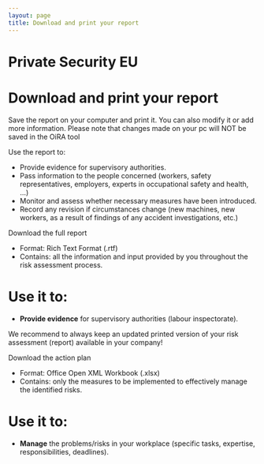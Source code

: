 ```yaml
---
layout: page
title: Download and print your report
---
```


# Private Security EU

# Download and print your report

Save the report on your computer and print it. You can also modify it or add more information. Please note that changes made on your pc will NOT be saved in the OiRA tool

Use the report to:

* Provide evidence for supervisory authorities.
* Pass information to the people concerned (workers, safety representatives, employers, experts in occupational safety and health, ...)
* Monitor and assess whether necessary measures have been introduced.
* Record any revision if circumstances change (new machines, new workers, as a result of findings of any accident investigations, etc.)

Download the full report

* Format: Rich Text Format (.rtf)
* Contains: all the information and input provided by you throughout the risk assessment process.

# Use it to:

* **Provide evidence** for supervisory authorities (labour inspectorate).

We recommend to always keep an updated printed version of your risk assessment (report) available in your company!

Download the action plan

* Format: Office Open XML Workbook (.xlsx)
* Contains: only the measures to be implemented to effectively manage the identified risks.

# Use it to:

* **Manage** the problems/risks in your workplace (specific tasks, expertise, responsibilities, deadlines).



